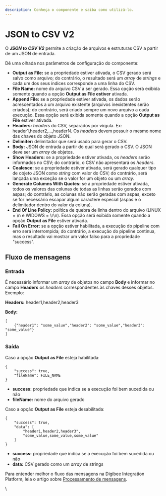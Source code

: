 ```yaml
---
description: Conheça o componente e saiba como utilizá-lo.
---
```


# JSON to CSV V2

O _**JSON to CSV V2**_ permite a criação de arquivos e estruturas CSV a partir de um JSON de entrada.

Dê uma olhada nos parâmetros de configuração do componente:

* **Output as File:** se a propriedade estiver ativada, o CSV gerado será salvo como arquivo; do contrário, o resultado será um _array_ de _strings_ e cada um dos seus índices corresponde a uma linha do CSV.
* **File Name:** nome do arquivo CSV a ser gerado. Essa opção será exibida somente quando a opção **Output as File estiver** ativada.
* **Append File:** se a propriedade estiver ativada, os dados serão acrescentados a um arquivo existente (arquivos inexistentes serão criados); do contrário, será criado sempre um novo arquivo a cada execução. Essa opção será exibida somente quando a opção **Output as File** estiver ativada.
* **Headers:** _headers_ do CSV, separados por vírgula. Ex: header1,header2,...,headerN. Os _headers_ devem possuir o mesmo nome das chaves do objeto JSON.
* **Delimiter:** delimitador que será usado para gerar o CSV.
* **Body:** JSON de entrada a partir do qual será gerado o CSV. O JSON deve ser um _array_ de objetos.
* **Show Headers:** se a propriedade estiver ativada, os _headers_ serão informados no CSV; do contrário, o CSV não apresentará os _headers_.
* **Coalesce:** se a propriedade estiver ativada, será gerado qualquer tipo de objeto JSON como _string_ com valor do CSV; do contrário, será lançada uma exceção se o valor for um objeto ou um _array_.
* **Generate Columns With Quotes:** se a propriedade estiver ativada, todos os valores das colunas de todas as linhas serão gerados com aspas; do contrário, as colunas não serão geradas com aspas, exceto se for necessário escapar algum caractere especial (aspas e o delimitador dentro do valor da coluna).
* **End Of Line Policy:** política de quebra de linha dentro do arquivo (LINUX = \n e WIDOWS = \r\n). Essa opção será exibida somente quando a opção **Output as File** estiver ativada.
* **Fail On Error:** se a opção estiver habilitada, a execução do pipeline com erro será interrompida; do contrário, a execução do pipeline continua, mas o resultado vai mostrar um valor falso para a propriedade "success".

## Fluxo de mensagens <a href="#fluxo-de-mensagens" id="fluxo-de-mensagens"></a>

### Entrada <a href="#entrada" id="entrada"></a>

É necessário informar um _array_ de objetos no campo **Body** e informar no campo **Headers** os _headers_ correspondentes às chaves desses objetos. Exemplo:

**Headers:** header1,header2,header3

**Body:**

```
[
    {"header1": "some_value","header2": "some_value","header3": "some_value"}
]
```

### Saída <a href="#sada" id="sada"></a>

Caso a opção **Output as File** esteja habilitada:

```
{
    "success": true,
    "fileName": FILE_NAME
}
```

* **success:** propriedade que indica se a execução foi bem sucedida ou não
* **fileName:** nome do arquivo gerado

Caso a opção **Output as File** esteja desabilitada:

```
{
    "success": true,
    "data": [
        "header1,header2,header3",
        "some_value,some_value,some_value"
    ]
}

```

* **success:** propriedade que indica se a execução foi bem sucedida ou não
* **data:** CSV gerado como um _array_ de strings

Para entender melhor o fluxo das mensagens na Digibee Integration Platform, leia o artigo sobre [Processamento de mensagens](../../build/pipelines/processamento-de-mensagens.md).

\
